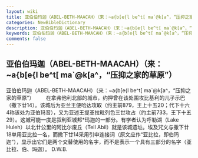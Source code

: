 ```yaml
---
layout: wiki
title: 亚伯伯玛迦（ABEL-BETH-MAACAH）（来：~a{b[e{l be^t[ ma`@k[a^，“压抑之家的草原”）
categories: NewBibleDictionary
description: 亚伯伯玛迦（ABEL-BETH-MAACAH）（来：~a{b[e{l be^t[ ma`@k[a^，“压抑之家的草原”）
keywords: 亚伯伯玛迦（ABEL-BETH-MAACAH）（来：~a{b[e{l be^t[ ma`@k[a^，“压抑之家的草原”）
comments: false
---
```


## 亚伯伯玛迦（ABEL-BETH-MAACAH）（来：~a{b[e{l be^t[ ma`@k[a^，“压抑之家的草原”）



亚伯伯玛迦（ABEL-BETH-MAACAH）（来：~a{b[e{l
be^t[ ma`@k[a^，“压抑之家的草原”）
　　在拿弗他利北部的城市，约押曾在该处围攻比基利的儿子示巴（撒下廿14）。该城后为亚兰王便哈达攻取（约主前879，王上十五20；代下十六4称该处为亚伯玛音），又为亚述王提革拉毗列色三世攻占（约主前733，王下十五29）。这城可能一度是叙利亚城邦*玛迦的一部分。有学者认为呼勒湖（Lake Huleh）以北廿公里的阿比尔废丘（Tell Abil）就是该城遗址。埃及咒文与撒下廿18单用亚比拉一名，而撒下廿14采用引申连接词（原文应作“亚比拉，即伯玛迦”），显示出它们是两个交替使用的名字，而不是表示一个具有三部分的名字（亚比拉、伯、玛迦）。
D.W.B.




